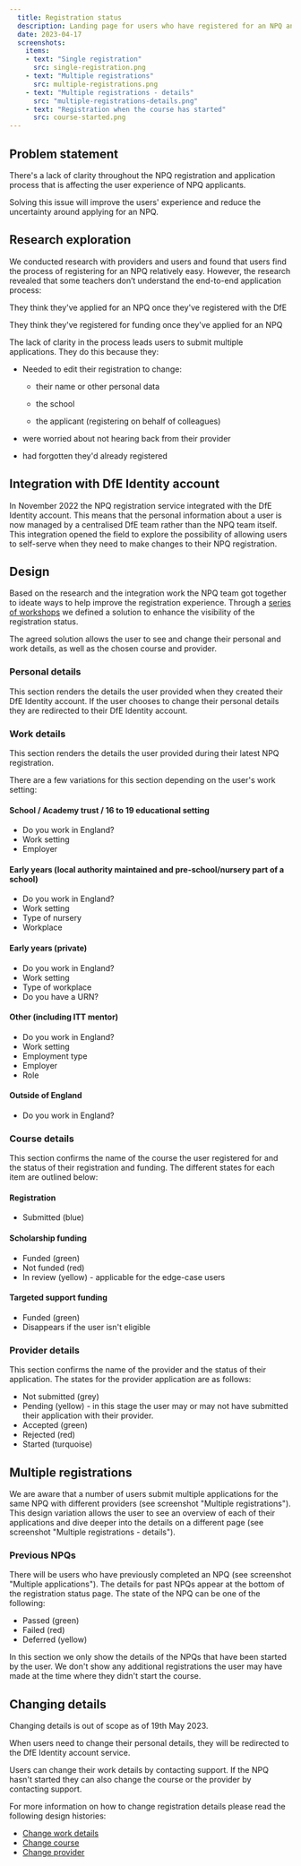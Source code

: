```yaml
---
  title: Registration status
  description: Landing page for users who have registered for an NPQ and return to the service.
  date: 2023-04-17
  screenshots:
    items:
    - text: "Single registration"
      src: single-registration.png
    - text: "Multiple registrations"
      src: multiple-registrations.png
    - text: "Multiple registrations - details"
      src: "multiple-registrations-details.png"
    - text: "Registration when the course has started"
      src: course-started.png
---
```


## Problem statement

There's a lack of clarity throughout the NPQ registration and application process that is affecting the user experience of NPQ applicants.

Solving this issue will improve the users' experience and reduce the uncertainty around applying for an NPQ.

## Research exploration
We conducted research with providers and users and found that users find the process of registering for an NPQ relatively easy. However, the research revealed that some teachers don’t understand the end-to-end application process:

They think they've applied for an NPQ once they've registered with the DfE  

They think they've registered for funding once they've applied for an NPQ  

The lack of clarity in the process leads users to submit multiple applications. They do this because they:

- Needed to edit their registration to change:

  - their name or other personal data

  - the school

  - the applicant (registering on behalf of colleagues)

- were worried about not hearing back from their provider  

- had forgotten they'd already registered  



## Integration with DfE Identity account

In November 2022 the NPQ registration service integrated with the DfE Identity account. This means that the personal information about a user is now managed by a centralised DfE team rather than the NPQ team itself. This integration opened the field to explore the possibility of allowing users to self-serve when they need to make changes to their NPQ registration.  

## Design

Based on the research and the integration work the NPQ team got together to ideate ways to help improve the registration experience. Through a [series of workshops](https://lucid.app/lucidspark/1a787433-4654-43ff-b60b-7f6a1b9fc1d9/edit?viewport_loc=-14009%2C-1431%2C7569%2C4016%2C0_0&invitationId=inv_7b79ff35-5c8f-41b0-8f09-4b9ffb994113) we defined a solution to enhance the visibility of the registration status.  

The agreed solution allows the user to see and change their personal and work details, as well as the chosen course and provider.

### Personal details

This section renders the details the user provided when they created their DfE Identity account. If the user chooses to change their personal details they are redirected to their DfE Identity account.

### Work details

This section renders the details the user provided during their latest NPQ registration.

There are a few variations for this section depending on the user's work setting:

#### School / Academy trust / 16 to 19 educational setting
- Do you work in England?
- Work setting
- Employer

#### Early years (local authority maintained and pre-school/nursery part of a school)
- Do you work in England?
- Work setting
- Type of nursery
- Workplace

#### Early years (private)
- Do you work in England?
- Work setting
- Type of workplace
- Do you have a URN?

#### Other (including ITT mentor)
- Do you work in England?
- Work setting
- Employment type
- Employer
- Role

#### Outside of England
- Do you work in England?


### Course details

This section confirms the name of the course the user registered for and the status of their registration and funding. The different states for each item are outlined below:

#### Registration
- Submitted (blue)

#### Scholarship funding
- Funded (green)
- Not funded (red)
- In review (yellow) - applicable for the edge-case users

#### Targeted support funding
- Funded (green)
- Disappears if the user isn't eligible


### Provider details

This section confirms the name of the provider and the status of their application. The states for the provider application are as follows:
- Not submitted (grey)
- Pending (yellow) - in this stage the user may or may not have submitted their application with their provider.
- Accepted (green)
- Rejected (red)
- Started (turquoise)


## Multiple registrations

We are aware that a number of users submit multiple applications for the same NPQ with different providers (see screenshot "Multiple registrations"). This design variation allows the user to see an overview of each of their applications and dive deeper into the details on a different page (see screenshot "Multiple registrations - details").

### Previous NPQs

There will be users who have previously completed an NPQ (see screenshot "Multiple applications"). The details for past NPQs appear at the bottom of the registration status page. The state of the NPQ can be one of the following:
- Passed (green)
- Failed (red)
- Deferred (yellow)

In this section we only show the details of the NPQs that have been started by the user. We don't show any additional registrations the user may have made at the time where they didn't start the course.

## Changing details

Changing details is out of scope as of 19th May 2023.

When users need to change their personal details, they will be redirected to the DfE Identity account service.

Users can change their work details by contacting support. If the NPQ hasn't started they can also change the course or the provider by contacting support.

For more information on how to change registration details please read the following design histories:
- [Change work details](/register-for-an-npq/work-details-registration-status/)
- [Change course](/register-for-an-npq/course-registration-status/)
- [Change provider](/register-for-an-npq/provider-registration-status/)
